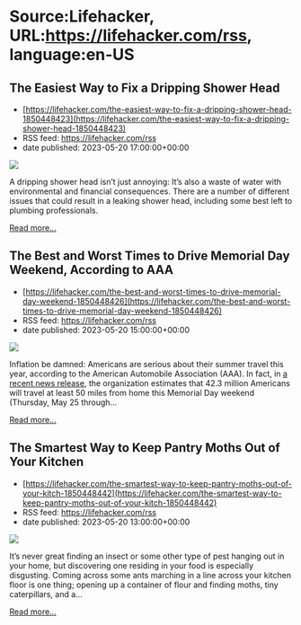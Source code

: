 # Source:Lifehacker, URL:https://lifehacker.com/rss, language:en-US

## The Easiest Way to Fix a Dripping Shower Head
 - [https://lifehacker.com/the-easiest-way-to-fix-a-dripping-shower-head-1850448423](https://lifehacker.com/the-easiest-way-to-fix-a-dripping-shower-head-1850448423)
 - RSS feed: https://lifehacker.com/rss
 - date published: 2023-05-20 17:00:00+00:00

<img class="type:primaryImage" src="https://i.kinja-img.com/gawker-media/image/upload/s--rGVkSuUS--/c_fit,fl_progressive,q_80,w_636/0ced751e58ba5b1936c7f6d012343e8c.jpg" /><p>A dripping shower head isn’t just annoying: It’s also a waste of water with environmental and financial consequences. There are a number of different issues that could result in a leaking shower head, including some best left to plumbing professionals. </p><p><a href="https://lifehacker.com/the-easiest-way-to-fix-a-dripping-shower-head-1850448423">Read more...</a></p>

## The Best and Worst Times to Drive Memorial Day Weekend, According to AAA
 - [https://lifehacker.com/the-best-and-worst-times-to-drive-memorial-day-weekend-1850448426](https://lifehacker.com/the-best-and-worst-times-to-drive-memorial-day-weekend-1850448426)
 - RSS feed: https://lifehacker.com/rss
 - date published: 2023-05-20 15:00:00+00:00

<img class="type:primaryImage" src="https://i.kinja-img.com/gawker-media/image/upload/s--cMFJbjG2--/c_fit,fl_progressive,q_80,w_636/45f94df220bb902a120df473a02bfd11.jpg" /><p>Inflation be damned: Americans are serious about their summer travel this year, according to the American Automobile Association (AAA). In fact, in <a href="https://newsroom.aaa.com/2023/05/42-3-million-americans-expected-to-travel-for-memorial-day/" rel="noopener noreferrer" target="_blank">a recent news release</a>, the organization estimates that 42.3 million Americans will travel at least 50 miles from home this Memorial Day weekend (Thursday, May 25 through…</p><p><a href="https://lifehacker.com/the-best-and-worst-times-to-drive-memorial-day-weekend-1850448426">Read more...</a></p>

## The Smartest Way to Keep Pantry Moths Out of Your Kitchen
 - [https://lifehacker.com/the-smartest-way-to-keep-pantry-moths-out-of-your-kitch-1850448442](https://lifehacker.com/the-smartest-way-to-keep-pantry-moths-out-of-your-kitch-1850448442)
 - RSS feed: https://lifehacker.com/rss
 - date published: 2023-05-20 13:00:00+00:00

<img class="type:primaryImage" src="https://i.kinja-img.com/gawker-media/image/upload/s--1KZSIQKr--/c_fit,fl_progressive,q_80,w_636/64600c6d8d0437dc24f6c3364b1f4273.jpg" /><p>It’s never great finding an insect or some other type of pest hanging out in your home, but discovering one residing in your food is especially disgusting. Coming across some ants marching in a line across your kitchen floor is one thing; opening up a container of flour and finding moths, tiny caterpillars, and a…</p><p><a href="https://lifehacker.com/the-smartest-way-to-keep-pantry-moths-out-of-your-kitch-1850448442">Read more...</a></p>

